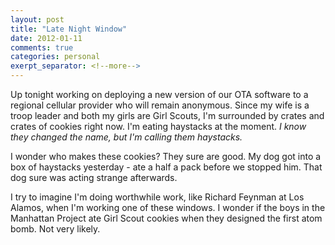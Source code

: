 ```yaml
---
layout: post
title: "Late Night Window"
date: 2012-01-11 
comments: true
categories: personal
exerpt_separator: <!--more-->
---
```


Up tonight working on deploying a new version of our OTA software to a regional cellular provider who will remain anonymous.  Since my wife is a troop leader and both my girls are Girl Scouts, I'm surrounded by crates and crates of cookies right now.  I'm eating haystacks at the moment.  _I know they changed the name, but I'm calling them haystacks._

I wonder who makes these cookies?  They sure are good.  My dog got into a box of haystacks yesterday - ate a half a pack before we stopped him.  That dog sure was acting strange afterwards.

I try to imagine I'm doing worthwhile work, like Richard Feynman at Los Alamos, when I'm working one of these windows.  I wonder if the boys in the Manhattan Project ate Girl Scout cookies when they designed the first atom bomb. Not very likely.